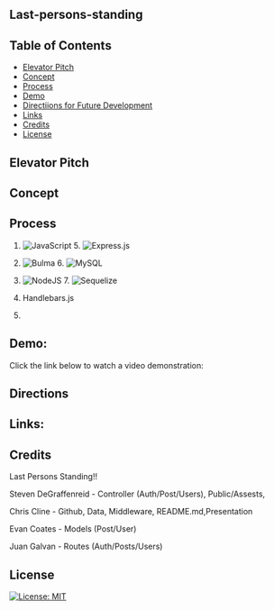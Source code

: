 ## Last-persons-standing

## Table of Contents

- [Elevator Pitch](#elevator-pitch)
- [Concept](#concept)
- [Process](#process)
- [Demo](#demo)
- [Directiions for Future Development](#directions)
- [Links](#links)
- [Credits](#credits)
- [License](#license)

## Elevator Pitch

## Concept

## Process

1. ![JavaScript](https://img.shields.io/badge/javascript-%23323330.svg?style=for-the-badge&logo=javascript&logoColor=%23F7DF1E) 5. ![Express.js](https://img.shields.io/badge/express.js-%23404d59.svg?style=for-the-badge&logo=express&logoColor=%2361DAFB)
2. ![Bulma](https://img.shields.io/badge/bulma-00D0B1?style=for-the-badge&logo=bulma&logoColor=white) 6. ![MySQL](https://img.shields.io/badge/mysql-%2300f.svg?style=for-the-badge&logo=mysql&logoColor=white)
3. ![NodeJS](https://img.shields.io/badge/node.js-6DA55F?style=for-the-badge&logo=node.js&logoColor=white) 7. ![Sequelize](https://img.shields.io/badge/Sequelize-52B0E7?style=for-the-badge&logo=Sequelize&logoColor=white)
4. Handlebars.js

5.

## Demo:

Click the link below to watch a video demonstration:

## Directions

## Links:

## Credits

Last Persons Standing!!

Steven DeGraffenreid - Controller (Auth/Post/Users), Public/Assests,

Chris Cline - Github, Data, Middleware, README.md,Presentation

Evan Coates - Models (Post/User)

Juan Galvan - Routes (Auth/Posts/Users)

## License

[![License: MIT](https://img.shields.io/badge/License-MIT-yellow.svg)](https://opensource.org/licenses/MIT)
